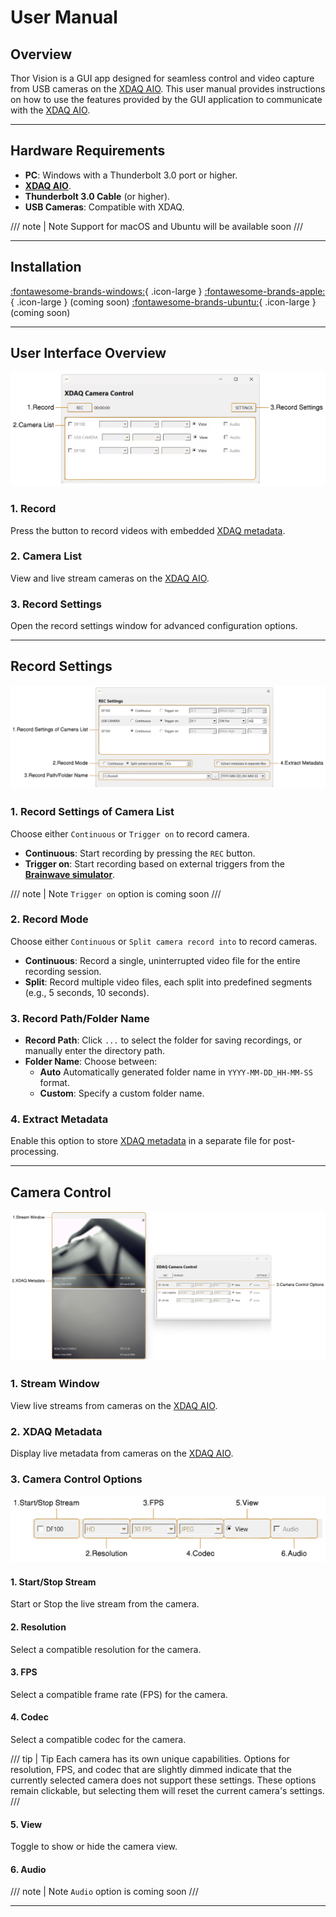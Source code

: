 # User Manual

## Overview

Thor Vision is a GUI app designed for seamless control and video capture from USB cameras on the [XDAQ AIO](https://kontex.io/pages/xdaq). This user manual provides instructions on how to use the features provided by the GUI application to communicate with the [XDAQ AIO](https://kontex.io/pages/xdaq).

---

## Hardware Requirements

* **PC**: Windows with a Thunderbolt 3.0 port or higher.
* [**XDAQ AIO**](https://kontex.io/pages/xdaq).
* **Thunderbolt 3.0 Cable** (or higher).
* **USB Cameras**: Compatible with XDAQ.

/// note | Note 
Support for macOS and Ubuntu will be available soon
///

---

## Installation

[:fontawesome-brands-windows:](https://github.com/kontex-neuro/XDAQ-VC/releases/download/v0.0.1/XDAQ-VC-0.0.1-win64.exe){ .icon-large } 
[:fontawesome-brands-apple:](){ .icon-large } (coming soon) 
[:fontawesome-brands-ubuntu:](){ .icon-large } (coming soon)

---

## User Interface Overview

!["UI Overview"](ui-overview.png)

### 1. Record

Press the button to record videos with embedded [XDAQ metadata](metadata.md).

### 2. Camera List

View and live stream cameras on the [XDAQ AIO](https://kontex.io/pages/xdaq).

### 3. Record Settings

Open the record settings window for advanced configuration options.

---

## Record Settings

!["Record Settings"](record-settings.png)

### 1. Record Settings of Camera List

Choose either `Continuous` or `Trigger on` to record camera.

* **Continuous**: Start recording by pressing the `REC` button.
* **Trigger on**: Start recording based on external triggers from the [**Brainwave simulator**](https://kontex.io/products/brain-signal-simulator).

/// note | Note 
`Trigger on` option is coming soon
///

### 2. Record Mode

Choose either `Continuous` or `Split camera record into` to record cameras.

* **Continuous**: Record a single, uninterrupted video file for the entire recording session.
* **Split**: Record multiple video files, each split into predefined segments (e.g., 5 seconds, 10 seconds).

### 3. Record Path/Folder Name

* **Record Path**: Click `...` to select the folder for saving recordings, or manually enter the directory path.
* **Folder Name**: Choose between:
    * **Auto** Automatically generated folder name in `YYYY-MM-DD_HH-MM-SS` format.
    * **Custom**: Specify a custom folder name.

### 4. Extract Metadata

Enable this option to store [XDAQ metadata](metadata.md) in a separate file for post-processing.

---

## Camera Control

!["Camera Control"](camera-control.png)

### 1. Stream Window

View live streams from cameras on the [XDAQ AIO](https://kontex.io/pages/xdaq).

### 2. XDAQ Metadata

Display live metadata from cameras on the [XDAQ AIO](https://kontex.io/pages/xdaq).

### 3. Camera Control Options

!["Camera Control Options"](camera-control-options.png)

#### 1. Start/Stop Stream

Start or Stop the live stream from the camera.

#### 2. Resolution

Select a compatible resolution for the camera.

#### 3. FPS

Select a compatible frame rate (FPS) for the camera.

#### 4. Codec

Select a compatible codec for the camera.

/// tip | Tip
Each camera has its own unique capabilities. Options for resolution, FPS, and codec that are slightly dimmed indicate that the currently selected camera does not support these settings. These options remain clickable, but selecting them will reset the current camera's settings.
///

#### 5. View

Toggle to show or hide the camera view.

#### 6. Audio

/// note | Note 
`Audio` option is coming soon
///

---